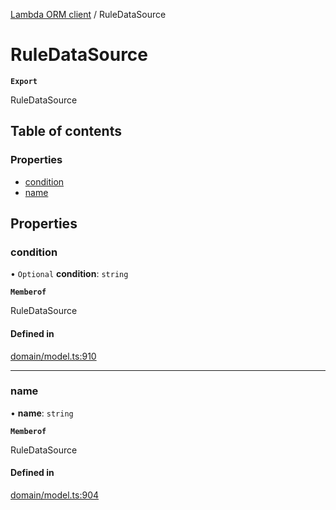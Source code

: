 [Lambda ORM client](../README.md) / RuleDataSource

# RuleDataSource

**`Export`**

RuleDataSource

## Table of contents

### Properties

- [condition](RuleDataSource.md#condition)
- [name](RuleDataSource.md#name)

## Properties

### condition

• `Optional` **condition**: `string`

**`Memberof`**

RuleDataSource

#### Defined in

[domain/model.ts:910](https://github.com/FlavioLionelRita/lambdaorm-client-node/blob/1ad40ad/src/lib/domain/model.ts#L910)

___

### name

• **name**: `string`

**`Memberof`**

RuleDataSource

#### Defined in

[domain/model.ts:904](https://github.com/FlavioLionelRita/lambdaorm-client-node/blob/1ad40ad/src/lib/domain/model.ts#L904)
